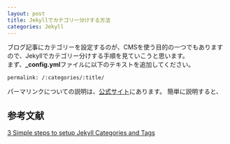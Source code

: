 ```yaml
---
layout: post
title: Jekyllでカテゴリー分けする方法
categories: Jekyll
---
```

ブログ記事にカテゴリーを設定するのが、CMSを使う目的の一つでもありますので、Jekyllでカテゴリー分けする手順を見ていこうと思います。  
まず、**_config.yml**ファイルに以下のテキストを追加してください。

```
permalink: /:categories/:title/
```
パーマリンクについての説明は、<a href="http://jekyllrb-ja.github.io/docs/permalinks/">公式サイト</a>にあります。
簡単に説明すると、

## 参考文献 
<a href="https://blog.webjeda.com/jekyll-categories/">3 Simple steps to setup Jekyll Categories and Tags</a>

